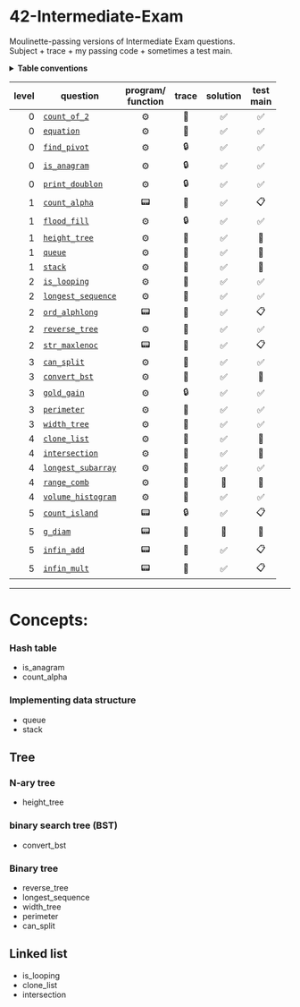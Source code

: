 # 42-Intermediate-Exam
Moulinette-passing versions of Intermediate Exam questions.<br>Subject + trace + my passing code + sometimes a test main.

<details><summary><b>Table conventions</b></summary>

Trace test accessibility refers to, "When I look at the trace for this question, can I tell what the tests are?"
* :open_file_folder: means yes—the tests are accessible.
* :lock: means no—the tests are locked away in files. It might look something like:
```
= Test 1 ===================================================
$> ./3sdnrgu2oip0738azjrotz8n test_correct_a_00.txt test_correct_b_00.txt
$> diff -U 3 user_output_test1 test1.output | cat -e
```
* :crystal_ball: means the traces show _something_, but not enough to recreate the test ourselves. This is particularly common among questions that take structs as input.
</details>

level | question | program/<br>function | trace | solution | test<br>main
----: | -------- | :-------------------:| :---: | :------: | :----------:
0 | [`count_of_2`](./level0/count_of_2)            |:gear: | :open_file_folder: | :white_check_mark: | :white_check_mark: |
0 | [`equation`](./level0/equation)                |:gear: | :open_file_folder: | :white_check_mark: | :white_check_mark: |
0 | [`find_pivot`](./level0/find_pivot)            |:gear: | :lock:             | :white_check_mark: | :white_check_mark: |
0 | [`is_anagram`](./level0/is_anagram)            |:gear: | :lock:             | :white_check_mark: | :white_check_mark: |
0 | [`print_doublon`](./level0/print_doublon)      |:gear: | :lock:             | :white_check_mark: | :white_check_mark: |
1 | [`count_alpha`](./level1/count_alpha)          |:pager:| :open_file_folder: | :white_check_mark: | :clipboard:        |
1 | [`flood_fill`](./level1/flood_fill)            |:gear: | :lock:             | :white_check_mark: | :white_check_mark: |
1 | [`height_tree`](./level1/height_tree)          |:gear: | :crystal_ball:     | :white_check_mark: | :no_entry_sign:    |
1 | [`queue`](./level1/queue)                      |:gear: | :crystal_ball:     | :white_check_mark: | :no_entry_sign:    |
1 | [`stack`](./level1/stack)                      |:gear: | :crystal_ball:     | :white_check_mark: | :no_entry_sign:    |
2 | [`is_looping`](./level2/is_looping)            |:gear: | :crystal_ball:     | :white_check_mark: | :white_check_mark: |
2 | [`longest_sequence`](./level2/longest_sequence)|:gear: | :crystal_ball:     | :white_check_mark: | :white_check_mark: |
2 | [`ord_alphlong`](./level2/ord_alphlong)        |:pager:| :open_file_folder: | :white_check_mark: | :clipboard:        |
2 | [`reverse_tree`](./level2/reverse_tree)        |:gear: | :crystal_ball:     | :white_check_mark: | :white_check_mark: |
2 | [`str_maxlenoc`](./level2/str_maxlenoc)        |:pager:| :open_file_folder: | :white_check_mark: | :clipboard:        |
3 | [`can_split`](./level3/can_split)              |:gear: | :crystal_ball:     | :white_check_mark: | :white_check_mark: |
3 | [`convert_bst`](./level3/convert_bst)          |:gear: | :crystal_ball:     | :white_check_mark: | :no_entry_sign:    |
3 | [`gold_gain`](./level3/gold_gain)              |:gear: | :lock:             | :white_check_mark: | :white_check_mark: |
3 | [`perimeter`](./level3/perimeter)              |:gear: | :crystal_ball:     | :white_check_mark: | :white_check_mark: |
3 | [`width_tree`](./level3/width_tree)            |:gear: | :crystal_ball:     | :white_check_mark: | :white_check_mark: |
4 | [`clone_list`](./level4/clone_list)            |:gear: | :crystal_ball:     | :white_check_mark: | :no_entry_sign:    |
4 | [`intersection`](./level4/intersection)        |:gear: | :crystal_ball:     | :white_check_mark: | :no_entry_sign:    |
4 | [`longest_subarray`](./level4/longest_subarray)|:gear: | :open_file_folder: | :white_check_mark: | :white_check_mark: |
4 | [`range_comb`](./level4/range_comb)            |:gear: | :open_file_folder: | :no_entry_sign:    | :no_entry_sign:    |
4 | [`volume_histogram`](./level4/volume_histogram)|:gear: | :open_file_folder: | :white_check_mark: | :white_check_mark: |
5 | [`count_island`](./level5/count_island)        |:pager:| :lock:             | :white_check_mark: | :clipboard:        |
5 | [`g_diam`](./level5/g_diam)                    |:pager:| :open_file_folder: | :no_entry_sign:    | :no_entry_sign:    |
5 | [`infin_add`](./level5/infin_add)              |:pager:| :open_file_folder: | :white_check_mark: | :clipboard:        |
5 | [`infin_mult`](./level5/infin_mult)            |:pager:| :open_file_folder: | :white_check_mark: | :clipboard:        |

***
# Concepts:
### Hash table
* is_anagram
* count_alpha

### Implementing data structure
* queue
* stack

## Tree
### N-ary tree
* height_tree

### binary search tree (BST)
* convert_bst

### Binary tree
* reverse_tree
* longest_sequence
* width_tree
* perimeter
* can_split

## Linked list
* is_looping
* clone_list
* intersection

